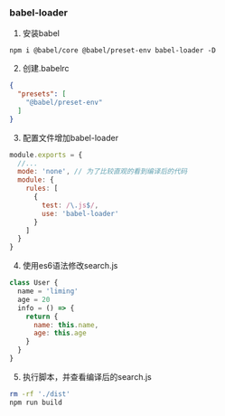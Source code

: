 ### babel-loader


1. 安装babel
```
npm i @babel/core @babel/preset-env babel-loader -D
```

2. 创建.babelrc
```json
{
  "presets": [
    "@babel/preset-env"
  ]
}
```

3. 配置文件增加babel-loader
```js
module.exports = {
  //...
  mode: 'none', // 为了比较直观的看到编译后的代码
  module: {
    rules: [
      {
        test: /\.js$/,
        use: 'babel-loader'
      }
    ]
  }
}
```

4. 使用es6语法修改search.js
```js
class User {
  name = 'liming'
  age = 20
  info = () => {
    return {
      name: this.name,
      age: this.age
    }
  }
}
```

5. 执行脚本，并查看编译后的search.js
```sh
rm -rf './dist'
npm run build
```